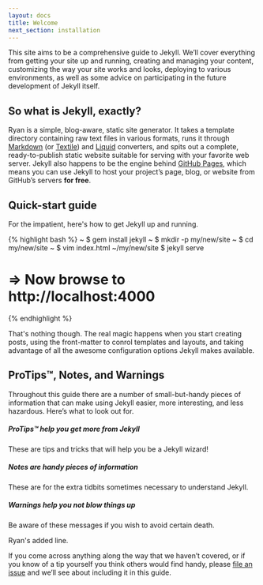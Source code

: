 ```yaml
---
layout: docs
title: Welcome
next_section: installation
---
```


This site aims to be a comprehensive guide to Jekyll. We’ll cover everything from getting your site up and running, creating and managing your content, customizing the way your site works and looks, deploying to various environments, as well as some advice on participating in the future development of Jekyll itself.

## So what is Jekyll, exactly?

Ryan is a simple, blog-aware, static site generator. It takes a template directory containing raw text files in various formats, runs it through [Markdown](http://daringfireball.net/projects/markdown/) (or [Textile](http://textile.sitemonks.com/)) and [Liquid](http://liquidmarkup.org/) converters, and spits out a complete, ready-to-publish static website suitable for serving with your favorite web server. Jekyll also happens to be the engine behind [GitHub Pages](http://pages.github.com), which means you can use Jekyll to host your project’s page, blog, or website from GitHub’s servers **for free**.

## Quick-start guide

For the impatient, here's how to get Jekyll up and running.

{% highlight bash %}
~ $ gem install jekyll
~ $ mkdir -p my/new/site
~ $ cd my/new/site
~ $ vim index.html
~/my/new/site $ jekyll serve
# => Now browse to http://localhost:4000
{% endhighlight %}

That's nothing though. The real magic happens when you start creating posts, using the front-matter to conrol templates and layouts, and taking advantage of all the awesome configuration options Jekyll makes available.

## ProTips™, Notes, and Warnings

Throughout this guide there are a number of small-but-handy pieces of information that can make using Jekyll easier, more interesting, and less hazardous. Here’s what to look out for.

<div class="note">
  <h5>ProTips™ help you get more from Jekyll</h5>
  <p>These are tips and tricks that will help you be a Jekyll wizard!</p>
</div>

<div class="note info">
  <h5>Notes are handy pieces of information</h5>
  <p>These are for the extra tidbits sometimes necessary to understand Jekyll.</p>
</div>

<div class="note warning">
  <h5>Warnings help you not blow things up</h5>
  <p>Be aware of these messages if you wish to avoid certain death.</p>
</div>

Ryan's added line.

If you come across anything along the way that we haven’t covered, or if you know of a tip yourself you think others would find handy, please [file an issue](https://github.com/mojombo/jekyll/issues/new) and we’ll see about including it in this guide.
